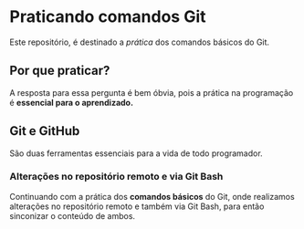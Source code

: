 # Praticando comandos Git
Este repositório, é destinado a *prática* dos comandos básicos do Git.

## Por que praticar?
A resposta para essa pergunta é bem óbvia, pois a prática na programação é **essencial para o aprendizado.**

## Git e GitHub
São duas ferramentas essenciais para a vida de todo programador.

### Alterações no repositório remoto e via Git Bash
Continuando com a prática dos **comandos básicos** do Git, onde realizamos alterações no repositório remoto e também via Git Bash, para então sinconizar o conteúdo de ambos.
